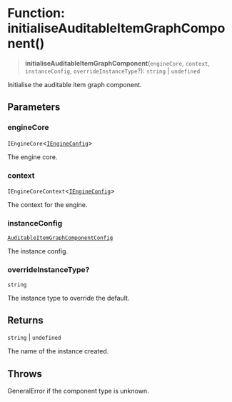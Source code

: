 # Function: initialiseAuditableItemGraphComponent()

> **initialiseAuditableItemGraphComponent**(`engineCore`, `context`, `instanceConfig`, `overrideInstanceType`?): `string` \| `undefined`

Initialise the auditable item graph component.

## Parameters

### engineCore

`IEngineCore`\<[`IEngineConfig`](../interfaces/IEngineConfig.md)\>

The engine core.

### context

`IEngineCoreContext`\<[`IEngineConfig`](../interfaces/IEngineConfig.md)\>

The context for the engine.

### instanceConfig

[`AuditableItemGraphComponentConfig`](../type-aliases/AuditableItemGraphComponentConfig.md)

The instance config.

### overrideInstanceType?

`string`

The instance type to override the default.

## Returns

`string` \| `undefined`

The name of the instance created.

## Throws

GeneralError if the component type is unknown.
